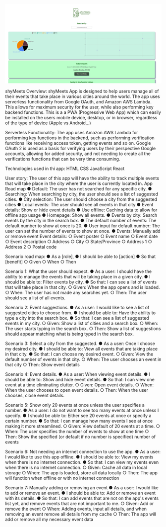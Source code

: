 ![Alt text](src/img/Large%20Screenshot.PNG)

shyMeets Overview:
shyMeets App is designed to help users manage all of their events that take place in various cities around the world. The app uses serverless functionality from Google OAuth, and Amazon AWS Lambda. This allows for maximum security for the user, while also performing key backend functions. This is a a PWA (Progressive Web App) which can easily be installed on the users mobile device, desktop, or in browser, regardless of the type of device (Apple vs Android...)

Serverless Functionality:
The app uses Amazon AWS Lambda for performing key functions in the backend, such as performing verification functions like receiving access token, getting events and so on.
Google OAuth 2 is used as a basis for verifying users by their perspective Google accounts, allowing for added security, and not needing to create all the verifications functions that can be very time consuming.

Technologies used in thi app:
HTML
CSS
JavaScript 
React

User story:
The user of this app will have the ability to track multiple events that will take place in the city
where the user is currently located in.
App Road map
● Default: The user has not searched for any specific city.
● Searching: When searching by city, the user should see a list of suggested cities.
● City selection: The user should choose a city from the suggested cities
● Local events: The user should see all events in that city
● Event details: Show or hide event details
● Use offline: Caching data to allow for offline app usage
● Homepage: Show all events.
● Events by city: Search events by the city in the search box.
● The default number of events: The default number to show at once is 20.
● User input for default number: The user can set the number of events to show at once.
● Events: Manually add or remove event
    Event details:
        ○ Event poster
        ○ Event name
        ○ Event date
        ○ Event description
        ○ Address
        ○ City
        ○ State/Province
        ○ Address 1
        ○ Address 2
        ○ Postal code

Scenario road map:
    ● As a [role],
    ● I should be able to [action]
    ● So that [benefit]
        ○ Given
        ○ When
        ○ Then

Scenario 1: What the user should expect.
    ● As a user: I should have the ability to manage the events that will be taking place in a given city.
    ● I should be able to: Filter events by city.
    ● So that: I can see a list of events that will take place in that city.
        ○ Given: When the app opens and is loaded.
        ○ When: The user has not made any searches yet.
        ○ Then: The user should see a list of all events.

Scenario 2: Event suggestions.
    ● As a user: I would like to see a list of suggested cities to choose from.
    ● I should be able to: Have the ability to type a city into the search box.
    ● So that: I can see a list of suggested events in my city.
        ○ Given: Show a list of cities and a search box.
        ○ When: The user starts typing in the search box.
        ○ Then: Show a list of suggestions should appear matching what is being typed in the search box.

Scenario 3: Select a city from the suggested.
    ● As a user: Once I choose my desired city.
    ● I should be able to: View all events that are taking place in that city.
    ● So that: I can choose my desired event.
        ○ Given: View the default number of events in that city.
        ○ When: The user chooses an event in that city
        ○ Then: Show event details

Scenario 4: Event details.
    ● As a user: When viewing event details.
    ● I should be able to: Show and hide event details.
    ● So that: I can view one event at a time eliminating clutter.
        ○ Given: Open event details.
        ○ When: When the user chooses to open event details.
        ○ Then: When the user chooses, close event details.

Scenario 5: Show only 20 events at once unless the user specifies a number.
    ● As a user: I do not want to see too many events at once unless I specify.
    ● I should be able to: Either see 20 events at once or specify a certain number.
    ● So that: I can manage how many events I see at once making it more streamlined.
        ○ Given: View default of 20 events at a time.
        ○ When: The user specifies the number of events to show at one time
        ○ Then: Show the specified (or default if no number is specified) number of events

Scenario 6: Not needing an internet connection to use the app.
    ● As a user: I would like to use this app offline.
    ● I should be able to: View my events when there is no internet connection.
    ● So that: I can view my events even when there is no internet connection.
        ○ Given: Cache all data in local storage
        ○ When: The app is loaded, store all data locally
        ○ Then: The app will function when offline or with no internet connection

Scenario 7: Manually adding or removing an event
    ● As a user: I would like to add or remove an event.
    ● I should be able to: Add or remove an event with its details.
    ● So that: I can add events that are not on the app's events list yet, and remove events that are not important to me.
        ○ Given: Add or remove the event
        ○ When: Adding events, input all details, and when removing an event remove all details from my cache
        ○ Then: The app will add or remove all my necessary event data
